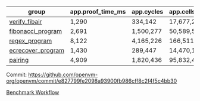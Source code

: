 | group | app.proof_time_ms | app.cycles | app.cells_used | leaf.proof_time_ms | leaf.cycles | leaf.cells_used |
| -- | -- | -- | -- | -- | -- | -- |
| [verify_fibair](https://github.com/openvm-org/openvm/blob/benchmark-results/benchmarks/verify_fibair-e827799fe2098a93900fb986cff8c2f4f5c4bb30.md) | 1,290 |  334,142 |  17,677,298 |- | - | - |
| [fibonacci_program](https://github.com/openvm-org/openvm/blob/benchmark-results/benchmarks/fibonacci-e827799fe2098a93900fb986cff8c2f4f5c4bb30.md) | 2,691 |  1,500,277 |  50,589,503 | 3,781 |  1,263,273 |  70,283,312 |
| [regex_program](https://github.com/openvm-org/openvm/blob/benchmark-results/benchmarks/regex-e827799fe2098a93900fb986cff8c2f4f5c4bb30.md) | 8,122 |  4,165,226 |  166,511,152 | 14,648 |  3,982,089 |  304,556,798 |
| [ecrecover_program](https://github.com/openvm-org/openvm/blob/benchmark-results/benchmarks/ecrecover-e827799fe2098a93900fb986cff8c2f4f5c4bb30.md) | 1,430 |  289,447 |  14,470,186 | 12,747 |  2,988,571 |  244,252,858 |
| [pairing](https://github.com/openvm-org/openvm/blob/benchmark-results/benchmarks/pairing-e827799fe2098a93900fb986cff8c2f4f5c4bb30.md) | 4,909 |  1,820,436 |  95,832,407 | 14,155 |  3,267,508 |  273,857,940 |


Commit: https://github.com/openvm-org/openvm/commit/e827799fe2098a93900fb986cff8c2f4f5c4bb30

[Benchmark Workflow](https://github.com/openvm-org/openvm/actions/runs/14387119014)
